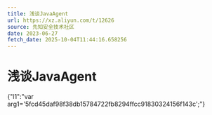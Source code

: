 ```yaml
---
title: 浅谈JavaAgent
url: https://xz.aliyun.com/t/12626
source: 先知安全技术社区
date: 2023-06-27
fetch_date: 2025-10-04T11:44:16.658256
---
```


# 浅谈JavaAgent

{"l1":"var arg1='5fcd45daf98f38db15784722fb8294ffcc91830324156f143c';"}